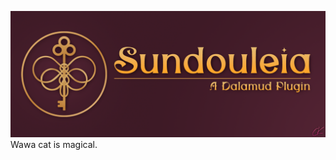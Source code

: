 ![Banner Image](https://raw.githubusercontent.com/Sundouleia/repo/main/Images/Banner.png)
Wawa cat is magical.
